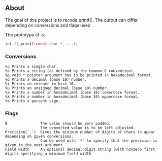 ## About

The goal of this project is to recode printf(). The output can differ depending on conversions and flags used

The prototype of is:
```C
int ft_printf(const char *, ...);
```
### Conversions
```
%c Prints a single char.
%s Prints a string (as defined by the common C convention).
%p void * pointer argument has to be printed in hexadecimal format.
%d Prints a decimal (base 10) number.
%i Prints an integer in base 10.
%u Prints an unsigned decimal (base 10) number.
%x Prints a number in hexadecimal (base 16) lowercase format.
%X Prints a number in hexadecimal (base 16) uppercase format.
%% Prints a percent sign.
```

### Flags
```
0               The value should be zero padded.
-               The converted value is to be left adjusted.
Precision('.')  Gives the minimum number of digits or chars to apear depending on given conversions.
                Can be used with '*' to specify that the precision is given in the next argument
Field width     An optional decimal digit string (with nonzero first digit) specifying a minimum field width
```
